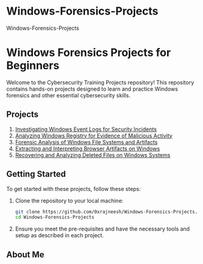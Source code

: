 # Windows-Forensics-Projects
Windows-Forensics-Projects

# Windows Forensics Projects for Beginners

Welcome to the Cybersecurity Training Projects repository! This repository contains hands-on projects designed to learn and practice Windows forensics and other essential cybersecurity skills.

## Projects

1. [Investigating Windows Event Logs for Security Incidents](https://github.com/0xrajneesh/Windows-Forensics-Projects/blob/main/project-1-investigating-windows-event-logs-for-security-incidents.md)
2. [Analyzing Windows Registry for Evidence of Malicious Activity](https://github.com/0xrajneesh/Windows-Forensics-Projects/blob/main/project-2-Analyzing-Windows-registry-for-evidences.md)
3. [Forensic Analysis of Windows File Systems and Artifacts](https://github.com/0xrajneesh/Windows-Forensics-Projects/blob/main/project-3-Forensic-analysis-of-Windows-file-system-and-artifacts.md)
4. [Extracting and Interpreting Browser Artifacts on Windows](https://github.com/0xrajneesh/Windows-Forensics-Projects/blob/main/project-4-extracting-and-interpreting-browser-artifacts-on-windows.md)
5. [Recovering and Analyzing Deleted Files on Windows Systems](https://github.com/0xrajneesh/Windows-Forensics-Projects/blob/main/project-5-Recovering-and-Analyzing-Deleted-Files-on-Windows-Systems.md)

## Getting Started

To get started with these projects, follow these steps:

1. Clone the repository to your local machine:
    ```bash
    git clone https://github.com/0xrajneesh/Windows-Forensics-Projects.git
    cd Windows-Forensics-Projects
    ```

2. Ensure you meet the pre-requisites and have the necessary tools and setup as described in each project.

## About Me



